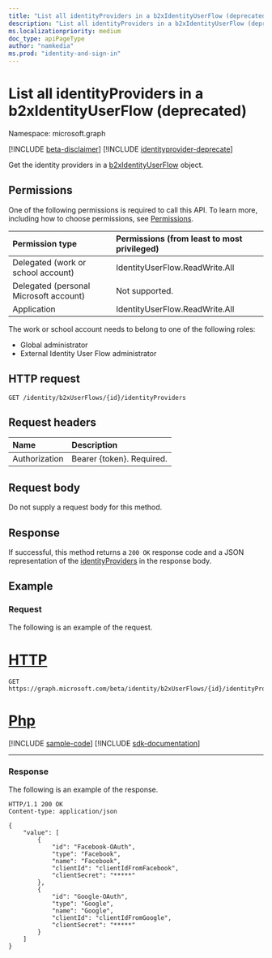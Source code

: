 ```yaml
---
title: "List all identityProviders in a b2xIdentityUserFlow (deprecated)"
description: "List all identityProviders in a b2xIdentityUserFlow (deprecated)."
ms.localizationpriority: medium
doc_type: apiPageType
author: "namkedia"
ms.prod: "identity-and-sign-in"
---
```


# List all identityProviders in a b2xIdentityUserFlow (deprecated)

Namespace: microsoft.graph

[!INCLUDE [beta-disclaimer](../../includes/beta-disclaimer.md)]
[!INCLUDE [identityprovider-deprecate](../../includes/identityprovider-deprecate.md)]

Get the identity providers in a [b2xIdentityUserFlow](../resources/b2xidentityuserflow.md) object.

## Permissions

One of the following permissions is required to call this API. To learn more, including how to choose permissions, see [Permissions](/graph/permissions-reference).

|Permission type      | Permissions (from least to most privileged)              |
|:--------------------|:---------------------------------------------------------|
|Delegated (work or school account)|IdentityUserFlow.ReadWrite.All|
|Delegated (personal Microsoft account)| Not supported.|
|Application| IdentityUserFlow.ReadWrite.All|

The work or school account needs to belong to one of the following roles:

* Global administrator
* External Identity User Flow administrator

## HTTP request

<!-- { "blockType": "ignored" } -->

```http
GET /identity/b2xUserFlows/{id}/identityProviders
```

## Request headers

|Name|Description|
|:---------------|:----------|
|Authorization|Bearer {token}. Required.|

## Request body

Do not supply a request body for this method.

## Response

If successful, this method returns a `200 OK` response code and a JSON representation of the [identityProviders](../resources/identityprovider.md) in the response body.

## Example

### Request

The following is an example of the request.


# [HTTP](#tab/http)
<!-- {
  "blockType": "request",
  "name": "get_b2xUserFlow_list_identityProviders"
}
-->

``` http
GET https://graph.microsoft.com/beta/identity/b2xUserFlows/{id}/identityProviders
```

# [Php](#tab/php)
[!INCLUDE [sample-code](../includes/snippets/php/get-b2xuserflow-list-identityproviders-php-snippets.md)]
[!INCLUDE [sdk-documentation](../includes/snippets/snippets-sdk-documentation-link.md)]

---


### Response

The following is an example of the response.

<!-- {
  "blockType": "response",
  "truncated": true,
  "@odata.type": "microsoft.graph.identityProvider"
} -->

```http
HTTP/1.1 200 OK
Content-type: application/json

{
    "value": [
        {
            "id": "Facebook-OAuth",
            "type": "Facebook",
            "name": "Facebook",
            "clientId": "clientIdFromFacebook",
            "clientSecret": "*****"
        },
        {
            "id": "Google-OAuth",
            "type": "Google",
            "name": "Google",
            "clientId": "clientIdFromGoogle",
            "clientSecret": "*****"
        }
    ]
}
```

